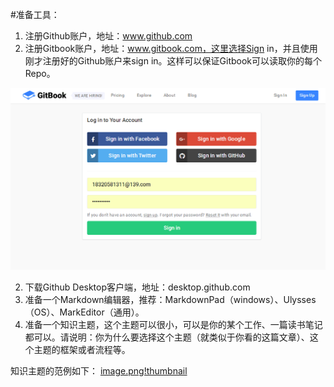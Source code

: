#准备工具：
1. 注册Github账户，地址：www.github.com
2. 注册Gitbook账户，地址：www.gitbook.com，这里选择Sign in，并且使用刚才注册好的Github账户来sign in。这样可以保证Gitbook可以读取你的每个Repo。

![](./_image/QQ图片20170201221358.png)

2. 下载Github Desktop客户端，地址：desktop.github.com 
3. 准备一个Markdown编辑器，推荐：MarkdownPad（windows）、Ulysses（OS）、MarkEditor（通用）。 
4. 准备一个知识主题，这个主题可以很小，可以是你的某个工作、一篇读书笔记都可以。请说明：你为什么要选择这个主题（就类似于你看的这篇文章）、这个主题的框架或者流程等。


知识主题的范例如下：
[image.png!thumbnail](./_attachment/image.png!thumbnail)
